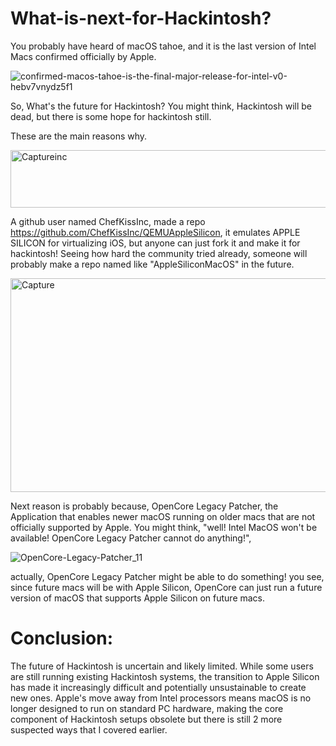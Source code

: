 # What-is-next-for-Hackintosh?

You probably have heard of macOS tahoe, and it is the last version of Intel Macs confirmed officially by Apple.

![confirmed-macos-tahoe-is-the-final-major-release-for-intel-v0-hebv7vnydz5f1](https://github.com/user-attachments/assets/b3f7b887-cb4d-456f-8f4f-6513d1241c8e)

So, What's the future for Hackintosh? You might think, Hackintosh will be dead, but there is some hope for hackintosh still.

These are the main reasons why.



<img width="639" height="92" alt="Captureinc" src="https://github.com/user-attachments/assets/413d318c-0fc7-4808-a4e4-ecc569c1035d" />


A github user named ChefKissInc, made a repo https://github.com/ChefKissInc/QEMUAppleSilicon, it emulates APPLE SILICON for
virtualizing iOS, but anyone can just fork it and make it for hackintosh! Seeing how hard the community tried already, someone will
probably make a repo named like "AppleSiliconMacOS" in the future.



<img width="824" height="342" alt="Capture" src="https://github.com/user-attachments/assets/2f2e0df4-67eb-4114-9cde-0b68145c7ddb" />


Next reason is probably because, OpenCore Legacy Patcher, the Application that enables newer macOS running on older macs that 
are not officially supported by Apple. You might think, "well! Intel MacOS won't be available! OpenCore Legacy Patcher cannot do anything!",

![OpenCore-Legacy-Patcher_11](https://github.com/user-attachments/assets/4c4a70c3-d770-48b0-915f-115414cd1f44)





actually, OpenCore Legacy Patcher might be able to do something! you see, since future macs will be with Apple Silicon, 
OpenCore can just run a future version of macOS that supports Apple Silicon on future macs.


# Conclusion:

The future of Hackintosh is uncertain and likely limited. While some users are still running existing Hackintosh systems, the transition to Apple Silicon has made it increasingly difficult and potentially unsustainable to create new ones. Apple's move away from Intel processors means macOS is no longer designed to run on standard PC hardware, making the core component of Hackintosh setups obsolete but there is still 2 more suspected ways that I covered earlier.
